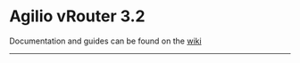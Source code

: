 # Agilio vRouter 3.2


 Documentation and guides can be found on the [wiki](https://github.com/netronome-support/vRouter3.2/wiki)

---
